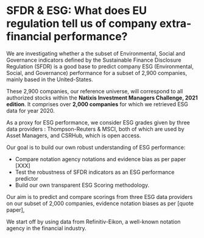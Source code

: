 # SFDR & ESG: What does EU regulation tell us of company extra-financial performance?   

We are investigating whether a the subset of Environmental, Social and Governance indicators defined by the Sustainable Finance Disclosure Regulation (SFDR) is a good base to predict company ESG (Environmental, Social, and Governance) performance for a subset of 2,900 companies, mainly based in the United-States. 

These 2,900 companies, our reference universe, will correspond to all authorized stocks within the **Natixis Investment Managers Challenge, 2021 edition**. It comprises over **2,000 companies** for which we retrieved ESG data for year 2020. 

As a proxy for ESG performance, we consider ESG grades given by three data providers : Thompson-Reuters & MSCI, both of which are used by Asset Managers, and CSRHub, which is open access. 


Our goal is to build our own robust understanding of ESG performance:   
- Compare notation agency notations and evidence bias as per paper [XXX] 
- Test the robustness of SFDR indicators as an ESG performance predictor
- Build our own transparent ESG Scoring methodology. 


Our aim is to predict and compare scorings from three ESG data providers on our subset of 2,000 companies, evidence notation biases as per [quote paper], 

We start off by using data from Refinitiv-Eikon, a well-known notation agency in the financial industry.

